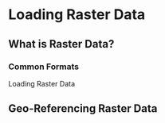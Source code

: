 # Loading Raster Data

## What is Raster Data?

### Common Formats

Loading Raster Data

## Geo-Referencing Raster Data

